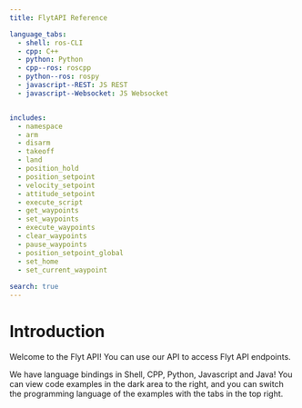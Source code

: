 ```yaml
---
title: FlytAPI Reference

language_tabs:
  - shell: ros-CLI
  - cpp: C++
  - python: Python
  - cpp--ros: roscpp
  - python--ros: rospy
  - javascript--REST: JS REST
  - javascript--Websocket: JS Websocket


includes:
  - namespace
  - arm
  - disarm
  - takeoff
  - land
  - position_hold
  - position_setpoint
  - velocity_setpoint
  - attitude_setpoint
  - execute_script
  - get_waypoints
  - set_waypoints
  - execute_waypoints
  - clear_waypoints
  - pause_waypoints
  - position_setpoint_global
  - set_home
  - set_current_waypoint
  
search: true
---
```


# Introduction

Welcome to the Flyt API! You can use our API to access Flyt API endpoints.

We have language bindings in Shell, CPP, Python, Javascript and Java! You can view code examples in the dark area to the right, and you can switch the programming language of the examples with the tabs in the top right.



